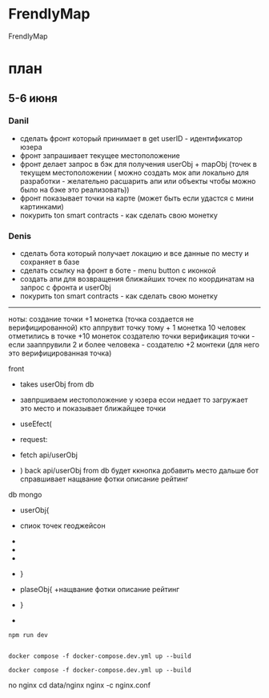 # FrendlyMap
FrendlyMap


# план 

## 5-6 июня

### Danil

- сделать фронт который принимает в get userID - идентификатор юзера
- фронт запрашивает текущее местоположение
- фронт делает запрос в бэк для получения userObj + mapObj (точек в текущем местоположении ( можно создать мок апи локально для разработки - желательно расшарить апи или объекты чтобы можно было на бэке это реализовать))
- фронт показывает точки на карте (может быть если удастся с мини картинками)
- покурить ton smart contracts - как сделать свою монетку

### Denis
- сделать бота который получает локацию и все данные по месту и сохраняет в базе
- сделать ссылку на фронт в боте  - menu button c иконкой
- создать апи для возвращения ближайших точек по координатам на запрос с фронта и userObj
- покурить ton smart contracts - как сделать свою монетку
  



------------------  

ноты:
создание точки +1 монетка (точка создается не верифицированной)
кто аппрувит точку тому + 1 монетка
10 человек отметились в точке +10 монеток создателю точки
верификация точки - если зааппрувили 2 и более человека - создателю +2 монтеки (для него это верифицированная точка)



front
 + takes userObj from db
 + завпршиваем иестоположение у юзера 
есои недает то загружает это место
и показывает ближайщее точки

 + useEfect(
 +    request:
 +    fetch api/userObj 
 +    )
back api/userObj from db
  будет ккнопка добавить место
  дальше бот справшивает
  нащвание
  фотки
  описание
  рейтинг
   
 
db mongo
 + userObj{
 +  спиок точек геоджейсон 
 +  
 +
 +
 + }
 + plaseObj{
 +нащвание
  фотки
  описание
  рейтинг


 + }
 + 



```to lockal start front
npm run dev
```

```to lockal start python
```

```use docker-compose.dev.yml and Dockerfile.2 files to dev
docker compose -f docker-compose.dev.yml up --build
```

```use docker-compose.yml and Dockerfile files to prod
docker compose -f docker-compose.dev.yml up --build
```

no nginx
 cd data/nginx 
 nginx -c nginx.conf